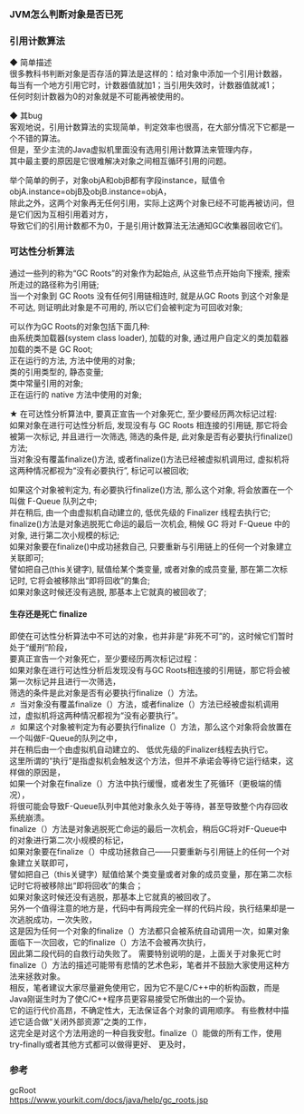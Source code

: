 ### JVM怎么判断对象是否已死  

### 引用计数算法  
◆ 简单描述  
很多教科书判断对象是否存活的算法是这样的：给对象中添加一个引用计数器，  
每当有一个地方引用它时，计数器值就加1；当引用失效时，计数器值就减1；  
任何时刻计数器为0的对象就是不可能再被使用的。  

◆ 其bug  
客观地说，引用计数算法的实现简单，判定效率也很高，在大部分情况下它都是一个不错的算法。  
但是，至少主流的Java虚拟机里面没有选用引用计数算法来管理内存，  
其中最主要的原因是它很难解决对象之间相互循环引用的问题。  

举个简单的例子，对象objA和objB都有字段instance，赋值令objA.instance=objB及objB.instance=objA，  
除此之外，这两个对象再无任何引用，实际上这两个对象已经不可能再被访问，但是它们因为互相引用着对方，  
导致它们的引用计数都不为0，于是引用计数算法无法通知GC收集器回收它们。  

### 可达性分析算法  
通过一些列的称为“GC Roots”的对象作为起始点, 从这些节点开始向下搜索, 搜索所走过的路径称为引用链;  
当一个对象到 GC Roots 没有任何引用链相连时, 就是从GC Roots 到这个对象是不可达, 则证明此对象是不可用的, 所以它们会被判定为可回收对象;  

可以作为GC Roots的对象包括下面几种:  
由系统类加载器(system class loader), 加载的对象, 通过用户自定义的类加载器加载的类不是 GC Root;  
正在运行的方法, 方法中使用的对象;  
类的引用类型的, 静态变量;  
类中常量引用的对象;  
正在运行的 native 方法中使用的对象;  


★ 在可达性分析算法中, 要真正宣告一个对象死亡, 至少要经历两次标记过程:   
如果对象在进行可达性分析后, 发现没有与 GC Roots 相连接的引用链, 那它将会被第一次标记, 并且进行一次筛选, 筛选的条件是, 此对象是否有必要执行finalize()方法;  
当对象没有覆盖finalize()方法, 或者finalize()方法已经被虚拟机调用过, 虚拟机将这两种情况都视为“没有必要执行”, 标记可以被回收;  

如果这个对象被判定为, 有必要执行finalize()方法, 那么这个对象, 将会放置在一个叫做 F-Queue 队列之中;  
并在稍后, 由一个由虚拟机自动建立的, 低优先级的 Finalizer 线程去执行它;  
finalize()方法是对象逃脱死亡命运的最后一次机会, 稍候 GC 将对 F-Queue 中的对象, 进行第二次小规模的标记;  
如果对象要在finalize()中成功拯救自己, 只要重新与引用链上的任何一个对象建立关联即可;  
譬如把自己(this关键字), 赋值给某个类变量, 或者对象的成员变量, 那在第二次标记时, 它将会被移除出“即将回收”的集合;  
如果对象这时候还没有逃脱, 那基本上它就真的被回收了;  

#### 生存还是死亡 finalize  
即使在可达性分析算法中不可达的对象，也并非是“非死不可”的，这时候它们暂时处于“缓刑”阶段，  
要真正宣告一个对象死亡，至少要经历两次标记过程：  
如果对象在进行可达性分析后发现没有与GC Roots相连接的引用链，那它将会被第一次标记并且进行一次筛选，  
筛选的条件是此对象是否有必要执行finalize（）方法。   
♬ 当对象没有覆盖finalize（）方法，或者finalize（）方法已经被虚拟机调用过，虚拟机将这两种情况都视为“没有必要执行”。  
♬ 如果这个对象被判定为有必要执行finalize（）方法，那么这个对象将会放置在一个叫做F-Queue的队列之中，  
并在稍后由一个由虚拟机自动建立的、 低优先级的Finalizer线程去执行它。   
这里所谓的“执行”是指虚拟机会触发这个方法，但并不承诺会等待它运行结束，这样做的原因是，  
如果一个对象在finalize（）方法中执行缓慢，或者发生了死循环（更极端的情况），  
将很可能会导致F-Queue队列中其他对象永久处于等待，甚至导致整个内存回收系统崩溃。   
finalize（）方法是对象逃脱死亡命运的最后一次机会，稍后GC将对F-Queue中的对象进行第二次小规模的标记，  
如果对象要在finalize（）中成功拯救自己——只要重新与引用链上的任何一个对象建立关联即可，  
譬如把自己（this关键字）赋值给某个类变量或者对象的成员变量，那在第二次标记时它将被移除出“即将回收”的集合；  
如果对象这时候还没有逃脱，那基本上它就真的被回收了。   
另外一个值得注意的地方是，代码中有两段完全一样的代码片段，执行结果却是一次逃脱成功，一次失败，  
这是因为任何一个对象的finalize（）方法都只会被系统自动调用一次，如果对象面临下一次回收，它的finalize（）方法不会被再次执行，  
因此第二段代码的自救行动失败了。
需要特别说明的是，上面关于对象死亡时finalize（）方法的描述可能带有悲情的艺术色彩，笔者并不鼓励大家使用这种方法来拯救对象。   
相反，笔者建议大家尽量避免使用它，因为它不是C/C++中的析构函数，而是Java刚诞生时为了使C/C++程序员更容易接受它所做出的一个妥协。   
它的运行代价高昂，不确定性大，无法保证各个对象的调用顺序。 有些教材中描述它适合做“关闭外部资源”之类的工作，  
这完全是对这个方法用途的一种自我安慰。finalize（）能做的所有工作，使用try-finally或者其他方式都可以做得更好、 更及时，    

### 参考  
gcRoot  
https://www.yourkit.com/docs/java/help/gc_roots.jsp  
